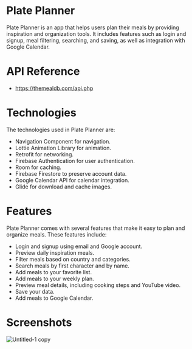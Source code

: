 # Plate Planner
Plate Planner is an app that helps users plan their meals by providing inspiration and organization tools. It includes features such as login and signup, meal filtering, searching, and saving, as well as integration with Google Calendar.

# API Reference
- https://themealdb.com/api.php

# Technologies
The technologies used in Plate Planner are:

- Navigation Component for navigation.
- Lottie Animation Library for animation.
- Retrofit for networking.
- Firebase Authentication for user authentication.
- Room for caching.
- Firebase Firestore to preserve account data.
- Google Calendar API for calendar integration.
- Glide for download and cache images.

# Features
Plate Planner comes with several features that make it easy to plan and organize meals. These features include:

- Login and signup using email and Google account.
- Preview daily inspiration meals.
- Filter meals based on country and categories.
- Search meals by first character and by name.
- Add meals to your favorite list.
- Add meals to your weekly plan.
- Preview meal details, including cooking steps and YouTube video.
- Save your data.
- Add meals to Google Calendar.
# Screenshots
![Untitled-1 copy](https://github.com/mohamedadel2323/Plate_Planner/assets/64705108/31a931ad-e422-4c62-9d69-c1af3b21da34)


